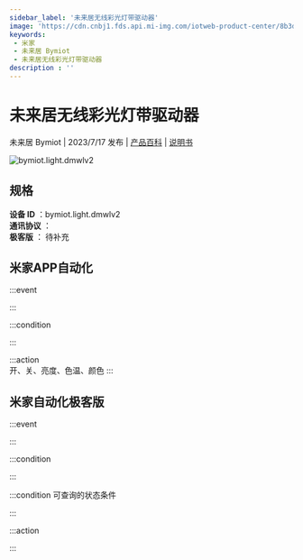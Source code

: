 ```yaml
---
sidebar_label: '未来居无线彩光灯带驱动器'
image: 'https://cdn.cnbj1.fds.api.mi-img.com/iotweb-product-center/8b3dd7adc85597ae3e20f45f2f3cdd8d_1658974212333.png?GalaxyAccessKeyId=AKVGLQWBOVIRQ3XLEW&Expires=9223372036854775807&Signature=4UkipLKO04MbWqg/+U68QpH9qbI='
keywords: 
 - 米家
 - 未来居 Bymiot
 - 未来居无线彩光灯带驱动器
description : ''
---
```

# 未来居无线彩光灯带驱动器

未来居 Bymiot | 2023/7/17 发布 | [产品百科](https://home.mi.com/webapp/content/baike/product/index.html?model=bymiot.light.dmwlv2/) | [说明书](https://home.mi.com/views/introduction.html?model=bymiot.light.dmwlv2&region=cn)

![bymiot.light.dmwlv2](https://cdn.cnbj1.fds.api.mi-img.com/iotweb-product-center/8b3dd7adc85597ae3e20f45f2f3cdd8d_1658974212333.png?GalaxyAccessKeyId=AKVGLQWBOVIRQ3XLEW&Expires=9223372036854775807&Signature=4UkipLKO04MbWqg/+U68QpH9qbI=)

## 规格  
> 
**设备 ID** ：bymiot.light.dmwlv2  
**通讯协议** ：  
**极客版**  ： 待补充 


## 米家APP自动化  

:::event  

:::

:::condition  

:::

:::action   
开、关、亮度、色温、颜色
:::

## 米家自动化极客版  

:::event  

:::

:::condition  

:::

:::condition 可查询的状态条件  

:::

:::action  

:::

        
